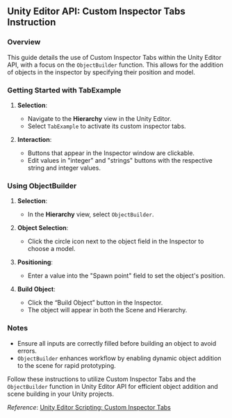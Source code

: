 ## Unity Editor API: Custom Inspector Tabs Instruction

### Overview
This guide details the use of Custom Inspector Tabs within the Unity Editor API, with a focus on the `ObjectBuilder` function. This allows for the addition of objects in the inspector by specifying their position and model.

### Getting Started with TabExample

1. **Selection**:
    - Navigate to the **Hierarchy** view in the Unity Editor.
    - Select `TabExample` to activate its custom inspector tabs.

2. **Interaction**:
    - Buttons that appear in the Inspector window are clickable.
    - Edit values in "integer" and "strings" buttons with the respective string and integer values.

### Using ObjectBuilder

1. **Selection**:
    - In the **Hierarchy** view, select `ObjectBuilder`.

2. **Object Selection**:
    - Click the circle icon next to the object field in the Inspector to choose a model.

3. **Positioning**:
    - Enter a value into the "Spawn point" field to set the object's position.

4. **Build Object**:
    - Click the “Build Object” button in the Inspector.
    - The object will appear in both the Scene and Hierarchy.

### Notes

- Ensure all inputs are correctly filled before building an object to avoid errors.
- `ObjectBuilder` enhances workflow by enabling dynamic object addition to the scene for rapid prototyping.

Follow these instructions to utilize Custom Inspector Tabs and the `ObjectBuilder` function in Unity Editor API for efficient object addition and scene building in your Unity projects.  

*Reference*: [Unity Editor Scripting: Custom Inspector Tabs](https://www.youtube.com/watch?v=vAi7-unj1Ww "悬停显示")   
